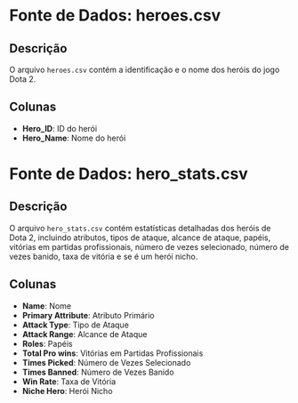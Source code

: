 # Fonte de Dados: heroes.csv

## Descrição
O arquivo `heroes.csv` contém a identificação e o nome dos heróis do jogo Dota 2.

## Colunas
- **Hero_ID**: ID do herói
- **Hero_Name**: Nome do herói


# Fonte de Dados: hero_stats.csv

## Descrição
O arquivo `hero_stats.csv` contém estatísticas detalhadas dos heróis de Dota 2, incluindo atributos, tipos de ataque, alcance de ataque, papéis, vitórias em partidas profissionais, número de vezes selecionado, número de vezes banido, taxa de vitória e se é um herói nicho.

## Colunas
- **Name**: Nome
- **Primary Attribute**: Atributo Primário
- **Attack Type**: Tipo de Ataque
- **Attack Range**: Alcance de Ataque
- **Roles**: Papéis
- **Total Pro wins**: Vitórias em Partidas Profissionais
- **Times Picked**: Número de Vezes Selecionado
- **Times Banned**: Número de Vezes Banido
- **Win Rate**: Taxa de Vitória
- **Niche Hero**: Herói Nicho
